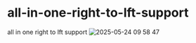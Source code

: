 # all-in-one-right-to-lft-support
all in one right to lft support
![2025-05-24 09 58 47](https://github.com/user-attachments/assets/4095925d-f5a0-4191-8f71-5e9713fdf3d3)
